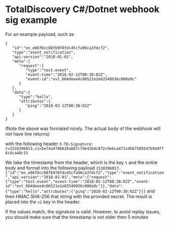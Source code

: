 # TotalDiscovery C#/Dotnet webhook sig example

For an example payload, such as

```
{
   "id":"en_e86f0cc08fb978fdc45cfa96ca3fdcf2",
   "type":"event_notification",
   "api-version":"2018-01-01",
   "meta":{
      "request":{
         "type":"test.event",
         "event-time":"2018-02-12T00:38:02Z",
         "event-id":"evt_664deee4c06521e1e63549936c000a9c"
      }
   },
   "data":{
      "type":"hello",
      "attributes":{
         "ping":"2018-02-12T00:38:02Z"
      }
   }
}
```

(Note the above was formated nicely. The actual body of the webhook will not have line returns)

with the following header
`X-TD-Signature: t=1518396013,v1=5e74a4786626a887c7de42bdc072c9e6ca471cd6b7509247b9ddff6cdca48c15`

We take the timestamp from the header, which is the key `t` and the entire body and format into the following payload
`1518396013.{"id":"en_e86f0cc08fb978fdc45cfa96ca3fdcf2","type":"event_notification","api-version":"2018-01-01","meta":{"request":{"type":"test.event","event-time":"2018-02-12T00:38:02Z","event-id":"evt_664deee4c06521e1e63549936c000a9c"}},"data":{"type":"hello","attributes":{"ping":"2018-02-12T00:38:02Z"}}}`
and then HMAC SHA-256 that string with the provided secret. The result is placed into the `v1` key in the header.

If the values match, the signature is valid. However, to avoid replay issues, you should make sure that the timestamp is not older then 5 minutes
